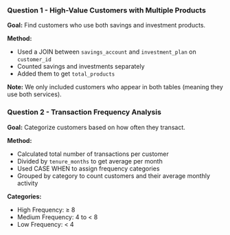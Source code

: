 ### Question 1 - High-Value Customers with Multiple Products

**Goal:** Find customers who use both savings and investment products.

**Method:**
- Used a JOIN between `savings_account` and `investment_plan` on `customer_id`
- Counted savings and investments separately
- Added them to get `total_products`

**Note:** We only included customers who appear in both tables (meaning they use both services).

### Question 2 - Transaction Frequency Analysis

**Goal:** Categorize customers based on how often they transact.

**Method:**
- Calculated total number of transactions per customer
- Divided by `tenure_months` to get average per month
- Used CASE WHEN to assign frequency categories
- Grouped by category to count customers and their average monthly activity

**Categories:**
- High Frequency: ≥ 8
- Medium Frequency: 4 to < 8
- Low Frequency: < 4
